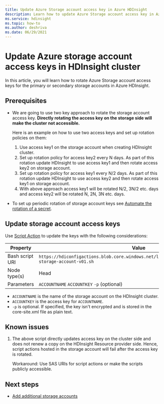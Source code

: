 ```yaml
---
title: Update Azure Storage account access key in Azure HDInsight 
description: Learn how to update Azure Storage account access key in Azure HDInsight cluster.
ms.service: hdinsight
ms.topic: how-to
ms.author: deshriva
ms.date: 06/29/2021
---
```


# Update Azure storage account access keys in HDInsight cluster

In this article, you will learn how to rotate Azure Storage account access keys for the primary or secondary storage accounts in Azure HDInsight.

## Prerequisites

* We are going to use two key approach to rotate the storage account access key. **Directly rotating the access key on the storage side will make the cluster not accessible.**

    Here is an example on how to use two access keys and set up rotation policies on them:
    1. Use access key1 on the storage account when creating HDInsight cluster.
    1. Set up rotation policy for access key2 every N days. As part of this rotation update HDInsight to use access key1 and then rotate access key2 on storage account.
    1. Set up rotation policy for access key1 every N/2 days. As part of this rotation update HDInsight to use access key2 and then rotate access key1 on storage account.
    1. With above approach access key1 will be rotated N/2, 3N/2 etc. days and access key2 will be rotated N, 2N, 3N etc. days.

* To set up periodic rotation of storage account keys see [Automate the rotation of a secret](../key-vault/secrets/tutorial-rotation-dual.md).

## Update storage account access keys

Use [Script Action](hdinsight-hadoop-customize-cluster-linux.md#script-action-to-a-running-cluster) to update the keys with the following considerations:

|Property | Value |
|---|---|
|Bash script URI|`https://hdiconfigactions.blob.core.windows.net/linuxaddstorageaccountv01/update-storage-account-v01.sh`|
|Node type(s)|Head|
|Parameters|`ACCOUNTNAME` `ACCOUNTKEY` `-p` (optional)|

* `ACCOUNTNAME` is the name of the storage account on the HDInsight cluster.
* `ACCOUNTKEY` is the access key for `ACCOUNTNAME`.
* `-p` is optional. If specified, the key isn't encrypted and is stored in the core-site.xml file as plain text.

## Known issues

1. The above script directly updates access key on the cluster side and does not renew a copy on the HDInsight Resource provider side. Hence, script actions hosted in the storage account will fail after the access key is rotated.

    Workaround: Use SAS URIs for script actions or make the scripts publicly accessible.

## Next steps

* [Add additional storage accounts](hdinsight-hadoop-add-storage.md)